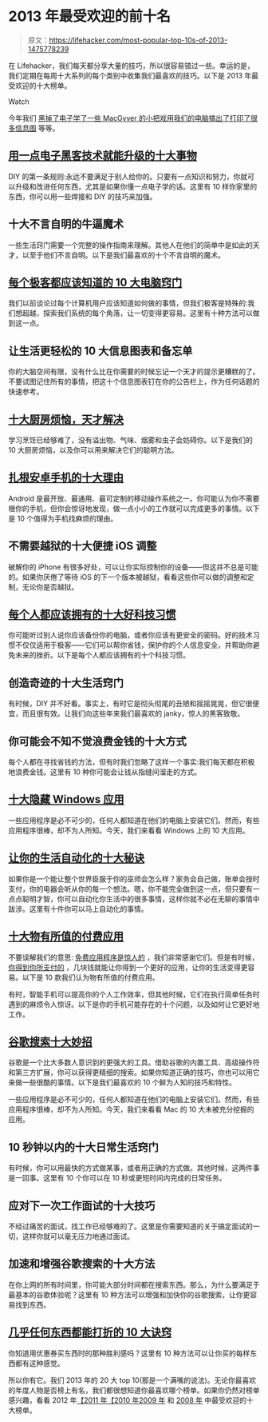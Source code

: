 # 2013 年最受欢迎的前十名

> 原文：<https://lifehacker.com/most-popular-top-10s-of-2013-1475778239>

在 Lifehacker，我们每天都分享大量的技巧，所以很容易错过一些。幸运的是，我们定期在每周十大系列的每个类别中收集我们最喜欢的技巧。以下是 2013 年最受欢迎的十大榜单。

Watch

今年我们 [黑掉了电子](https://lifehacker.com/top-10-things-you-can-upgrade-with-a-little-electronics-5987998)[学了一些 MacGyver 的小把戏](http://lifehacker.com/top-10-awesome-macgyver-tricks-that-speak-for-themselve-476433796)[用我们的电脑搞出了](http://lifehacker.com/top-10-computer-tricks-every-geek-should-know-500223907)[打印了很多信息图](http://lifehacker.com/top-10-infographics-and-cheat-sheets-that-make-life-eas-1154316001) 等等。

## [用一点电子黑客技术就能升级的十大事物](http://lifehacker.com/top-10-things-you-can-upgrade-with-a-little-electronics-5987998)

DIY 的第一条规则:永远不要满足于别人给你的。只要有一点知识和努力，你就可以升级和改进任何东西，尤其是如果你懂一点电子学的话。这里有 10 样你家里的东西，你可以用一些焊接和 DIY 的技巧来加强。

## 十大不言自明的牛逼魔术

一些生活窍门需要一个完整的操作指南来理解。其他人在他们的简单中是如此的天才，以至于他们不言自明。以下是我们最喜欢的十个不言自明的魔术。

## [每个极客都应该知道的 10 大电脑窍门](http://lifehacker.com/top-10-computer-tricks-every-geek-should-know-500223907)

我们以前谈论过每个计算机用户应该知道如何做的事情，但我们极客是特殊的:我们想超越，探索我们系统的每个角落，让一切变得更容易。这里有十种方法可以做到这一点。

## 让生活更轻松的 10 大信息图表和备忘单

你的大脑空间有限，没有什么比在你需要的时候忘记一个天才的提示更糟糕的了。不要试图记住所有的事情，把这十个信息图表钉在你的公告栏上，作为任何话题的快速参考。

## [十大厨房烦恼，天才解决](http://lifehacker.com/top-10-kitchen-annoyances-solved-by-genius-5964785)

学习烹饪已经够难了，没有溢出物、气味、烟雾和虫子会妨碍你。以下是我们的 10 大厨房烦恼，以及你可以用来解决它们的聪明方法。

## [扎根安卓手机的十大理由](http://lifehacker.com/top-10-reasons-to-root-your-android-phone-1079161983)

Android 是最开放、最通用、最可定制的移动操作系统之一。你可能认为你不需要根你的手机，但你会惊讶地发现，做一点小小的工作就可以完成更多的事情。以下是 10 个值得为手机找麻烦的理由。

## 不需要越狱的十大便捷 iOS 调整

破解你的 iPhone 有很多好处，可以让你实际控制你的设备——但这并不总是可能的。如果你厌倦了等待 iOS 的下一个版本被越狱，看看这些你可以做的调整和定制，无论你是否越狱。

## [每个人都应该拥有的十大好科技习惯](http://lifehacker.com/top-10-good-tech-habits-everyone-should-have-5978861)

你可能听过别人说你应该备份你的电脑，或者你应该有更安全的密码。好的技术习惯不仅仅适用于极客——它们可以帮你省钱，保护你的个人信息安全，并帮助你避免未来的挫折。以下是每个人都应该拥有的十个科技习惯。

## 创造奇迹的十大生活窍门

有时候，DIY 并不好看。事实上，有时它是彻头彻尾的丑陋和摇摇晃晃，但它很便宜，而且很有效。让我们向这些年来我们最喜欢的 janky，惊人的黑客致敬。

## 你可能会不知不觉浪费金钱的十大方式

每个人都在寻找省钱的方法，但有时我们忽略了这样一个事实:我们每天都在积极地浪费金钱。这里有 10 种你可能会让钱从指缝间溜走的方式。

## [十大隐藏 Windows 应用](http://lifehacker.com/top-10-underhyped-windows-apps-5984329)

一些应用程序是必不可少的，任何人都知道在他们的电脑上安装它们。然而，有些应用程序很棒，却不为人所知。今天，我们来看看 Windows 上的 10 大应用。

## [让你的生活自动化的十大秘诀](http://lifehacker.com/top-10-hacks-for-automating-your-life-5982949)

如果你是一个能让整个世界臣服于你的巫师会怎么样？家务会自己做，账单会按时支付，你的电器会听从你的每一个想法。嗯，你不能完全做到这一点，但只要有一点点聪明才智，你可以自动化你生活中的很多事情，这样你就不必在无聊的事情中跋涉。这里有十件你可以马上自动化的事情。

## [十大物有所值的付费应用](http://lifehacker.com/top-10-paid-apps-that-are-well-worth-their-price-509701475)

不要误解我们的意思: [免费应用程序是惊人的](https://lifehacker.com/the-50-free-apps-were-most-thankful-for-5962588) ，我们非常感谢它们。但是有时候， [你得到你所支付的](http://lifehacker.com/in-defense-of-commercial-software-sometimes-its-worth-5715967) ，几块钱就能让你得到一个更好的应用，让你的生活变得更容易。以下是 10 款我们认为物有所值的付费应用。

有时，智能手机可以提高你的个人工作效率，但其他时候，它们在执行简单任务时遇到的麻烦令人惊讶。以下是你的手机可能存在的十个问题，以及如何让它更好地工作。

## [谷歌搜索十大妙招](http://lifehacker.com/top-10-clever-google-search-tricks-1450186165)

谷歌是一个比大多数人意识到的更强大的工具。借助谷歌的内置工具、高级操作符和第三方扩展，你可以获得更精细的搜索。如果你知道正确的技巧，你也可以用它来做一些很酷的事情。以下是我们最喜欢的 10 个鲜为人知的技巧和特性。

一些应用程序是必不可少的，任何人都知道在他们的电脑上安装它们。然而，有些应用程序很棒，却不为人所知。今天，我们来看看 Mac 的 10 大未被充分挖掘的应用。

## 10 秒钟以内的十大日常生活窍门

有时候，你可以用最快的方式做某事，或者用正确的方式做。其他时候，这两件事是一回事。这里有 10 个你可以在 10 秒或更短时间内完成的日常任务。

## 应对下一次工作面试的十大技巧

不经过痛苦的面试，找工作已经够难的了。这里是你需要知道的关于搞定面试的一切，这样你就可以毫无压力地通过面试。

## 加速和增强谷歌搜索的十大方法

在你上网的所有时间里，你可能大部分时间都在搜索东西。那么，为什么要满足于最基本的谷歌体验呢？这里有 10 种方法可以增强和加快你的谷歌搜索，让你更容易找到东西。

## [几乎任何东西都能打折的 10 大诀窍](http://lifehacker.com/top-10-tricks-to-get-discounts-on-almost-anything-1227564502)

你知道用优惠券买东西时的那种胜利感吗？这里有 10 种方法可以让你买的每样东西都有这种感觉。

所以你有它。我们 2013 年的 20 大 top 10(那是一个满嘴的说法)。无论你最喜欢的年度人物是否榜上有名，我们都很想知道你最喜欢哪个榜单。如果你仍然对榜单感兴趣，看看 2012 年[](https://lifehacker.com/most-popular-top-10s-of-2012-5965601)[【2011 年](http://lifehacker.com/most-popular-top-10s-of-2011-5866138)[【2010 年](http://lifehacker.com/most-popular-top-10s-of-2010-5709479)[2009 年](http://lifehacker.com/most-popular-top-10s-of-2009-5423549) 和 [2008 年](http://lifehacker.com/most-popular-top-10s-of-2008-5099979) 中最受欢迎的十大榜单。